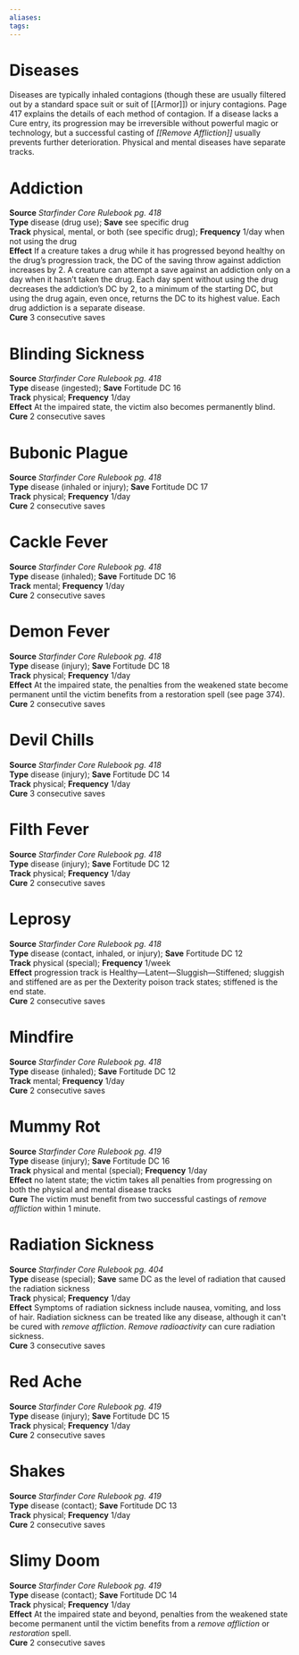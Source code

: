 ```yaml
---
aliases: 
tags: 
---
```


# Diseases

Diseases are typically inhaled contagions (though these are usually filtered out by a standard space suit or suit of [[Armor]]) or injury contagions. Page 417 explains the details of each method of contagion. If a disease lacks a Cure entry, its progression may be irreversible without powerful magic or technology, but a successful casting of _[[Remove Affliction]]_ usually prevents further deterioration. Physical and mental diseases have separate tracks.

# Addiction

**Source** _Starfinder Core Rulebook pg. 418_  
**Type** disease (drug use); **Save** see specific drug  
**Track** physical, mental, or both (see specific drug); **Frequency** 1/day when not using the drug  
**Effect** If a creature takes a drug while it has progressed beyond healthy on the drug’s progression track, the DC of the saving throw against addiction increases by 2. A creature can attempt a save against an addiction only on a day when it hasn’t taken the drug. Each day spent without using the drug decreases the addiction’s DC by 2, to a minimum of the starting DC, but using the drug again, even once, returns the DC to its highest value. Each drug addiction is a separate disease.  
**Cure** 3 consecutive saves

# Blinding Sickness

**Source** _Starfinder Core Rulebook pg. 418_  
**Type** disease (ingested); **Save** Fortitude DC 16  
**Track** physical; **Frequency** 1/day  
**Effect** At the impaired state, the victim also becomes permanently blind.  
**Cure** 2 consecutive saves

# Bubonic Plague

**Source** _Starfinder Core Rulebook pg. 418_  
**Type** disease (inhaled or injury); **Save** Fortitude DC 17  
**Track** physical; **Frequency** 1/day  
**Cure** 2 consecutive saves

# Cackle Fever

**Source** _Starfinder Core Rulebook pg. 418_  
**Type** disease (inhaled); **Save** Fortitude DC 16  
**Track** mental; **Frequency** 1/day  
**Cure** 2 consecutive saves

# Demon Fever

**Source** _Starfinder Core Rulebook pg. 418_  
**Type** disease (injury); **Save** Fortitude DC 18  
**Track** physical; **Frequency** 1/day  
**Effect** At the impaired state, the penalties from the weakened state become permanent until the victim benefits from a restoration spell (see page 374).  
**Cure** 2 consecutive saves

# Devil Chills

**Source** _Starfinder Core Rulebook pg. 418_  
**Type** disease (injury); **Save** Fortitude DC 14  
**Track** physical; **Frequency** 1/day  
**Cure** 3 consecutive saves

# Filth Fever

**Source** _Starfinder Core Rulebook pg. 418_  
**Type** disease (injury); **Save** Fortitude DC 12  
**Track** physical; **Frequency** 1/day  
**Cure** 2 consecutive saves

# Leprosy

**Source** _Starfinder Core Rulebook pg. 418_  
**Type** disease (contact, inhaled, or injury); **Save** Fortitude DC 12  
**Track** physical (special); **Frequency** 1/week  
**Effect** progression track is Healthy—Latent—Sluggish—Stiffened; sluggish and stiffened are as per the Dexterity poison track states; stiffened is the end state.  
**Cure** 2 consecutive saves

# Mindfire

**Source** _Starfinder Core Rulebook pg. 418_  
**Type** disease (inhaled); **Save** Fortitude DC 12  
**Track** mental; **Frequency** 1/day  
**Cure** 2 consecutive saves

# Mummy Rot

**Source** _Starfinder Core Rulebook pg. 419_  
**Type** disease (injury); **Save** Fortitude DC 16  
**Track** physical and mental (special); **Frequency** 1/day  
**Effect** no latent state; the victim takes all penalties from progressing on both the physical and mental disease tracks  
**Cure** The victim must benefit from two successful castings of _remove affliction_ within 1 minute.

# Radiation Sickness

**Source** _Starfinder Core Rulebook pg. 404_  
**Type** disease (special); **Save** same DC as the level of radiation that caused the radiation sickness  
**Track** physical; **Frequency** 1/day  
**Effect** Symptoms of radiation sickness include nausea, vomiting, and loss of hair. Radiation sickness can be treated like any disease, although it can't be cured with _remove affliction_. _Remove radioactivity_ can cure radiation sickness.  
**Cure** 3 consecutive saves

# Red Ache

**Source** _Starfinder Core Rulebook pg. 419_  
**Type** disease (injury); **Save** Fortitude DC 15  
**Track** physical; **Frequency** 1/day  
**Cure** 2 consecutive saves

# Shakes

**Source** _Starfinder Core Rulebook pg. 419_  
**Type** disease (contact); **Save** Fortitude DC 13  
**Track** physical; **Frequency** 1/day  
**Cure** 2 consecutive saves

# Slimy Doom

**Source** _Starfinder Core Rulebook pg. 419_  
**Type** disease (contact); **Save** Fortitude DC 14  
**Track** physical; **Frequency** 1/day  
**Effect** At the impaired state and beyond, penalties from the weakened state become permanent until the victim benefits from a _remove affliction_ or _restoration_ spell.  
**Cure** 2 consecutive saves